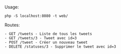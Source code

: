 Usage:

    php -S localhost:8080 -t web/

Routes:

	- GET /tweets - Liste de tous les tweets
	- GET /tweets/3 - Tweet avec id=3
	- POST /tweet - Créer un nouveau tweet
	- DELETE /statuses/3 - Supprimer le tweet avec id=3
